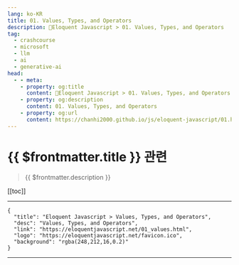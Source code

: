 ```yaml
---
lang: ko-KR
title: 01. Values, Types, and Operators
description: 🧶Eloquent Javascript > 01. Values, Types, and Operators
tag: 
  - crashcourse
  - microsoft
  - llm
  - ai
  - generative-ai
head:
  - - meta:
    - property: og:title
      content: 🧶Eloquent Javascript > 01. Values, Types, and Operators
    - property: og:description
      content: 01. Values, Types, and Operators
    - property: og:url
      content: https://chanhi2000.github.io/js/eloquent-javascript/01.html
---
```


# {{ $frontmatter.title }} 관련

> {{ $frontmatter.description }}

[[toc]]

---

```component VPCard
{
  "title": "Eloquent Javascript > Values, Types, and Operators",
  "desc": "Values, Types, and Operators",
  "link": "https://eloquentjavascript.net/01_values.html",
  "logo": "https://eloquentjavascript.net/favicon.ico",
  "background": "rgba(248,212,16,0.2)"
}
```

---

<TagLinks />